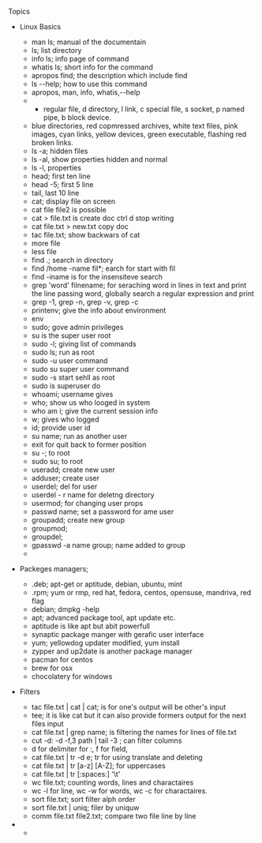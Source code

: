 Topics 
- Linux Basics
   -  man ls; manual of the documentain
   -  ls; list directory
   -  info ls; info page of command
   -  whatis ls; short info for the command
   -  apropos find; the description which include find
   - ls --help; how to use this command
   - apropos, man, info, whatis,--help
   - - regular file, d directory, l link, c special file, s socket, p named pipe, b block device.
   - blue directories, red copmressed archives, white text files,  pink images, cyan links, yellow devices, green executable, flashing red broken links.
   - ls -a; hidden files 
   - ls -al, show properties hidden and normal
   - ls -l, properties
   - head; first ten line
   - head -5; first 5 line
   - tail, last 10 line
   - cat; display file on screen
   - cat file file2 is possible
   - cat > file.txt is create doc ctrl d stop writing
   - cat file.txt > new.txt copy doc
   - tac file.txt; show backwars of cat
   - more file
   - less file
   - find .; search in directory
   - find /home -name fil\*; earch for start with fil
   - find -iname is for the insensiteve search
   - grep 'word' filnename; for seraching word in lines in text and print the line passing word, globally search a regular expression and print
   - grep -1, grep -n, grep -v, grep -c
   - printenv; give the info about environment
   - env
   - sudo; gove admin privileges
   - su is the super user root
   - sudo -l; giving list of commands
   - sudo ls; run as root
   - sudo -u user command
   - sudo su super user command 
   - sudo -s start sehll as root
   - sudo is superuser do
   - whoami; username gives
   - who; show us who looged in system
   - who am i; give the current session info
   - w; gives who logged
   - id; provide user id
   - su name; run as another user
   - exit for quit back to former position
   - su -; to root
   - sudo su; to root
   - useradd; create new user 
   - adduser; create user
   - userdel; del for user
   - userdel - r name for deletng directory
   - usermod; for changing user props
   - passwd name; set a password for ame user
   - groupadd; create new group
   - groupmod; 
   - groupdel;
   - gpasswd -a name group; name added to group
   - 


- Packeges managers;
  - .deb; apt-get or aptitude, debian, ubuntu, mint
  - .rpm; yum or rmp, red hat, fedora, centos, opensuse, mandriva, red flag
  - debian; dmpkg -help
  - apt; advanced package tool, apt update etc.
  - aptitude is like apt but  abit powerfull
  - synaptic package manger with gerafic user interface
  - yum; yellowdog updater modified, yum install
  - zypper and up2date is another package manager
  - pacman for centos
  - brew for osx
  - chocolatery for windows

- Filters
  - tac file.txt | cat | cat; is for one's output will be other's input
  - tee; it is like cat but it can also provide formers output for the next files input
  - cat file.txt | grep name; is filtering the names for lines of file.txt
  - cut -d:  -d -f,3 path | tail -3 ; can filter columns
  - d for delimiter for :, f for field,   
  - cat file.txt | tr -d e; tr for using translate and deleting
  - cat file.txt | tr [a-z] [A-Z]; for uppercases
  - cat file.txt | tr [:spaces:] '\t'
  - wc file.txt; counting words, lines and charactaires
  - wc -l for line, wc -w for words, wc -c for charactaires.
  - sort file.txt; sort filter alph order
  - sort file.txt | uniq; filer by uniquw
  - comm file.txt file2.txt; compare two file line by line
  
  
-  
  -  




















